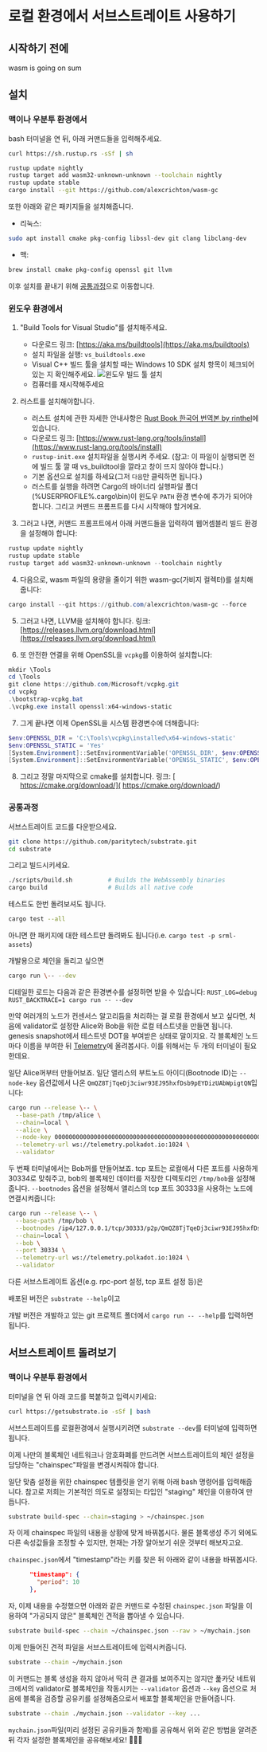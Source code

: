 # 로컬 환경에서 서브스트레이트 사용하기

## 시작하기 전에

wasm is going on sum

## 설치

### 맥이나 우분투 환경에서

bash 터미널을 연 뒤, 아래 커맨드들을 입력해주세요.

```bash
curl https://sh.rustup.rs -sSf | sh

rustup update nightly
rustup target add wasm32-unknown-unknown --toolchain nightly
rustup update stable
cargo install --git https://github.com/alexcrichton/wasm-gc
```

또한 아래와 같은 패키지들을 설치해줍니다.

- 리눅스:

```bash
sudo apt install cmake pkg-config libssl-dev git clang libclang-dev
```

- 맥:

```bash
brew install cmake pkg-config openssl git llvm
```

이후 설치를 끝내기 위해 [공통과정](#공통과정)으로 이동합니다.

### 윈도우 환경에서

1. "Build Tools for Visual Studio"를 설치해주세요.

    - 다운로드 링크: [https://aka.ms/buildtools](https://aka.ms/buildtools)
    - 설치 파일을 실행: `vs_buildtools.exe`
    - Visual C++ 빌드 툴을 설치할 때는 Windows 10 SDK 설치 항목이 체크되어 있는 지 확인해주세요.
  ![윈도우 빌드 툴 설치](https://camo.githubusercontent.com/7746a4f8f8658e553bc74a204c115827a173c34f/68747470733a2f2f692e696d6775722e636f6d2f7a6179564c6d752e706e67)
    - 컴퓨터를 재시작해주세요

2. 러스트를 설치해야합니다.

    - 러스트 설치에 관한 자세한 안내사항은 [Rust Book 한국어 번역본 by rinthel](https://rinthel.github.io/rust-lang-book-ko/)에 있습니다.
    - 다운로드 링크: [https://www.rust-lang.org/tools/install](https://www.rust-lang.org/tools/install)
    - `rustup-init.exe` 설치파일을 실행시켜 주세요. (참고: 이 파일이 실행되면 전에 빌드 툴 깔 때 vs_buildtool을 깔라고 창이 뜨지 않아야 합니다.)
    - 기본 옵션으로 설치를 하세요(그저 `다음`만 클릭하면 됩니다.)
    - 러스트를 실행을 하려면 Cargo의 바이너리 실행파일 폴더(%USERPROFILE%\.cargo\bin)이 윈도우 `PATH` 환경 변수에 추가가 되어야 합니다. 그리고 커맨드 프롬프트를 다시 시작해야 할거에요.
    
3. 그러고 나면, 커맨드 프롬프트에서 아래 커맨드들을 입력하여 웹어셈블리 빌드 환경을 설정해야 합니다:

```powershell
rustup update nightly
rustup update stable
rustup target add wasm32-unknown-unknown --toolchain nightly
```

4. 다음으로, wasm 파일의 용량을 줄이기 위한 wasm-gc(가비지 컬렉터)를 설치해줍니다:

```powershell
cargo install --git https://github.com/alexcrichton/wasm-gc --force
```

5. 그러고 나면, LLVM을 설치해야 합니다. 링크: [https://releases.llvm.org/download.html](https://releases.llvm.org/download.html)

6. 또 안전한 연결을 위해 OpenSSL을 `vcpkg`를 이용하여 설치합니다:

```powershell
mkdir \Tools
cd \Tools
git clone https://github.com/Microsoft/vcpkg.git
cd vcpkg
.\bootstrap-vcpkg.bat
.\vcpkg.exe install openssl:x64-windows-static
```

7. 그게 끝나면 이제 OpenSSL을 시스템 환경변수에 더해줍니다:

```powershell
$env:OPENSSL_DIR = 'C:\Tools\vcpkg\installed\x64-windows-static'
$env:OPENSSL_STATIC = 'Yes'
[System.Environment]::SetEnvironmentVariable('OPENSSL_DIR', $env:OPENSSL_DIR, [System.EnvironmentVariableTarget]::User)
[System.Environment]::SetEnvironmentVariable('OPENSSL_STATIC', $env:OPENSSL_STATIC, [System.EnvironmentVariableTarget]::User)
```

8. 그리고 정말 마지막으로 cmake를 설치합니다. 링크: [ https://cmake.org/download/]( https://cmake.org/download/)


### 공통과정

서브스트레이트 코드를 다운받으세요.

```bash
git clone https://github.com/paritytech/substrate.git
cd substrate
```

그리고 빌드시키세요.

```bash
./scripts/build.sh          # Builds the WebAssembly binaries
cargo build                 # Builds all native code
```

테스트도 한번 돌려보셔도 됩니다.

```bash
cargo test --all
```

아니면 한 패키지에 대한 테스트만 돌려봐도 됩니다(i.e. `cargo test -p srml-assets`)


개발용으로 체인을 돌리고 싶으면

```bash
cargo run \-- --dev
```

디테일한 로드는 다음과 같은 환경변수를 설정하면 받을 수 있습니다:
`RUST_LOG=debug RUST_BACKTRACE=1 cargo run -- --dev`

만약 여러개의 노드가 컨센서스 알고리듬을 처리하는 걸 로컬 환경에서 보고 싶다면, 처음에 validator로 설정한 Alice와 Bob을 위한 로컬 테스트넷을 만들면 됩니다.
genesis snapshot에서 테스트넷 DOT을 부여받은 상태로 말이지요. 각 블록체인 노드마다 이름을 부여한 뒤 [Telemetry](https://telemetry.polkadot.io/#/Local%20Testnet)에 올려봅시다.
이를 위해서는 두 개의 터미널이 필요한데요.

일단 Alice꺼부터 만들어보죠. 일단 앨리스의 부트노드 아이디(Bootnode ID)는 `--node-key` 옵션값에서 나온 `QmQZ8TjTqeDj3ciwr93EJ95hxfDsb9pEYDizUAbWpigtQN`입니다:

```bash
cargo run --release \-- \
  --base-path /tmp/alice \
  --chain=local \
  --alice \
  --node-key 0000000000000000000000000000000000000000000000000000000000000001 \
  --telemetry-url ws://telemetry.polkadot.io:1024 \
  --validator
``` 

두 번째 터미널에서는 Bob꺼를 만들어보죠. tcp 포트는 로컬에서 다른 포트를 사용하게 30334로 맞춰주고, bob의 블록체인 데이터를 저장한 디렉토리인 `/tmp/bob`을 설정해줍니다.
`--bootnodes` 옵션을 설정해서 앨리스의 tcp 포트 30333을 사용하는 노드에 연결시켜줍니다:

```bash
cargo run --release \-- \
  --base-path /tmp/bob \
  --bootnodes /ip4/127.0.0.1/tcp/30333/p2p/QmQZ8TjTqeDj3ciwr93EJ95hxfDsb9pEYDizUAbWpigtQN \
  --chain=local \
  --bob \
  --port 30334 \
  --telemetry-url ws://telemetry.polkadot.io:1024 \
  --validator
```

다른 서브스트레이트 옵션(e.g. rpc-port 설정, tcp 포트 설정 등)은 

배포된 버전은 `substrate --help`이고

개발 버전은 개발하고 있는 git 프로젝트 폴더에서 `cargo run -- --help`를 입력하면 됩니다.


## 서브스트레이트 돌려보기

### 맥이나 우분투 환경에서

터미널을 연 뒤 아래 코드를 복붙하고 입력시키세요:

```bash
curl https://getsubstrate.io -sSf | bash
```

서브스트레이트를 로컬환경에서 실행시키려면 `substrate --dev`를 터미널에 입력하면 됩니다.

이제 나만의 블록체인 네트워크나 암호화폐를 만드려면 서브스트레이트의 체인 설정을 담당하는 
"chainspec"파일을 변경시켜줘야 합니다.

일단 맞춤 설정을 위한 chainspec 템플릿을 얻기 위해 아래 bash 명령어를 입력해줍니다.
참고로 저희는 기본적인 의도로 설정되는 타입인 "staging" 체인을 이용하여 만듭니다.

```bash
substrate build-spec --chain=staging > ~/chainspec.json
```

자 이제 chainspec 파일의 내용을 상황에 맞게 바꿔봅시다. 물론 블록생성 주기 외에도 다른 속성값들을 조정할 수 있지만,
현재는 가장 알아보기 쉬운 것부터 해보자고요.

`chainspec.json`에서 "timestamp"라는 키를 찾은 뒤 아래와 같이 내용을 바꿔봅시다.

```json
      "timestamp": {
        "period": 10
      },
```

자, 이제 내용을 수정했으면 아래와 같은 커맨드로 수정된 `chainspec.json` 파일을 이용하여 "가공되지 않은" 블록체인 견적을 뽑아낼 수 있습니다.

```bash
substrate build-spec --chain ~/chainspec.json --raw > ~/mychain.json
```


이제 만들어진 견적 파일을 서브스트레이트에 입력시켜줍니다.

```bash
substrate --chain ~/mychain.json
```

이 커맨드는 블록 생성을 하지 않아서 딱히 큰 결과를 보여주지는 않지만 폹카닷 네트워크에서의 validator로 블록체인을 작동시키는 `--validator` 옵션과 `--key` 옵션으로 처음에 블록을 검증할 공유키를 설정해줌으로서 배포할 블록체인을 만들어줍니다.

```bash
substrate --chain ./mychain.json --validator --key ...
```

`mychain.json`파일(미리 설정된 공유키들과 함께)를 공유해서 위와 같은 방법을 알려준 뒤 각자 설정한 블록체인을 공유해보세요! 🚀🚀🚀

